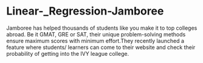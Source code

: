 # Linear-_Regression-Jamboree
Jamboree has helped thousands of students like you make it to top colleges abroad.  Be it GMAT, GRE or SAT, their unique problem-solving methods ensure maximum scores  with minimum effort.They recently launched a feature where students/ learners can  come to their website and check their probability of getting into the IVY league college.
